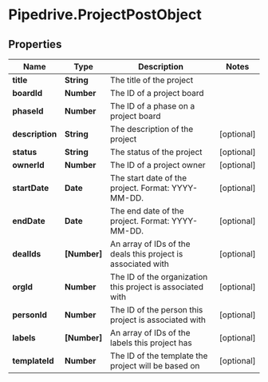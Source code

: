 # Pipedrive.ProjectPostObject

## Properties

Name | Type | Description | Notes
------------ | ------------- | ------------- | -------------
**title** | **String** | The title of the project | 
**boardId** | **Number** | The ID of a project board | 
**phaseId** | **Number** | The ID of a phase on a project board | 
**description** | **String** | The description of the project | [optional] 
**status** | **String** | The status of the project | [optional] 
**ownerId** | **Number** | The ID of a project owner | [optional] 
**startDate** | **Date** | The start date of the project. Format: YYYY-MM-DD. | [optional] 
**endDate** | **Date** | The end date of the project. Format: YYYY-MM-DD. | [optional] 
**dealIds** | **[Number]** | An array of IDs of the deals this project is associated with | [optional] 
**orgId** | **Number** | The ID of the organization this project is associated with | [optional] 
**personId** | **Number** | The ID of the person this project is associated with | [optional] 
**labels** | **[Number]** | An array of IDs of the labels this project has | [optional] 
**templateId** | **Number** | The ID of the template the project will be based on | [optional] 


